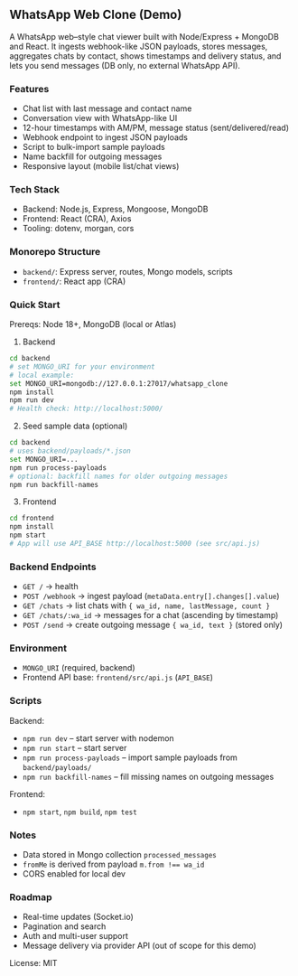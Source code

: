 ## WhatsApp Web Clone (Demo)

A WhatsApp web–style chat viewer built with Node/Express + MongoDB and React. It ingests webhook-like JSON payloads, stores messages, aggregates chats by contact, shows timestamps and delivery status, and lets you send messages (DB only, no external WhatsApp API).

### Features
- Chat list with last message and contact name
- Conversation view with WhatsApp-like UI
- 12-hour timestamps with AM/PM, message status (sent/delivered/read)
- Webhook endpoint to ingest JSON payloads
- Script to bulk-import sample payloads
- Name backfill for outgoing messages
- Responsive layout (mobile list/chat views)

### Tech Stack
- Backend: Node.js, Express, Mongoose, MongoDB
- Frontend: React (CRA), Axios
- Tooling: dotenv, morgan, cors

### Monorepo Structure
- `backend/`: Express server, routes, Mongo models, scripts
- `frontend/`: React app (CRA)

### Quick Start
Prereqs: Node 18+, MongoDB (local or Atlas)

1) Backend
```bash
cd backend
# set MONGO_URI for your environment
# local example:
set MONGO_URI=mongodb://127.0.0.1:27017/whatsapp_clone
npm install
npm run dev
# Health check: http://localhost:5000/
```

2) Seed sample data (optional)
```bash
cd backend
# uses backend/payloads/*.json
set MONGO_URI=...
npm run process-payloads
# optional: backfill names for older outgoing messages
npm run backfill-names
```

3) Frontend
```bash
cd frontend
npm install
npm start
# App will use API_BASE http://localhost:5000 (see src/api.js)
```

### Backend Endpoints
- `GET /` → health
- `POST /webhook` → ingest payload (`metaData.entry[].changes[].value`)
- `GET /chats` → list chats with `{ wa_id, name, lastMessage, count }`
- `GET /chats/:wa_id` → messages for a chat (ascending by timestamp)
- `POST /send` → create outgoing message `{ wa_id, text }` (stored only)

### Environment
- `MONGO_URI` (required, backend)
- Frontend API base: `frontend/src/api.js` (`API_BASE`)

### Scripts
Backend:
- `npm run dev` – start server with nodemon
- `npm run start` – start server
- `npm run process-payloads` – import sample payloads from `backend/payloads/`
- `npm run backfill-names` – fill missing names on outgoing messages

Frontend:
- `npm start`, `npm build`, `npm test`

### Notes
- Data stored in Mongo collection `processed_messages`
- `fromMe` is derived from payload `m.from !== wa_id`
- CORS enabled for local dev

### Roadmap
- Real-time updates (Socket.io)
- Pagination and search
- Auth and multi-user support
- Message delivery via provider API (out of scope for this demo)

License: MIT